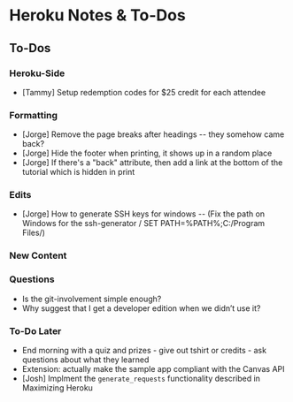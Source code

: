 # Heroku Notes & To-Dos

## To-Dos

### Heroku-Side

* [Tammy] Setup redemption codes for $25 credit for each attendee

### Formatting

* [Jorge] Remove the page breaks after headings -- they somehow came back?
* [Jorge] Hide the footer when printing, it shows up in a random place
* [Jorge] If there's a "back" attribute, then add a link at the bottom of the tutorial which is hidden in print

### Edits

* [Jorge] How to generate SSH keys for windows -- (Fix the path on Windows for the ssh-generator / SET PATH=%PATH%;C:/Program Files/)

### New Content

### Questions

* Is the git-involvement simple enough?
* Why suggest that I get a developer edition when we didn’t use it?

### To-Do Later

* End morning with a quiz and prizes - give out tshirt or credits - ask questions about what they learned
* Extension: actually make the sample app compliant with the Canvas API
* [Josh] Implment the `generate_requests` functionality described in Maximizing Heroku
